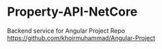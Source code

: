 # Property-API-NetCore
Backend service for Angular Project Repo https://github.com/khoirmuhammad/Angular-Project

